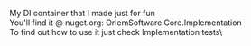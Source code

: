 My DI container that I made just for fun\
You'll find it @ nuget.org: OrlemSoftware.Core.Implementation\
To find out how to use it just check Implementation tests\
